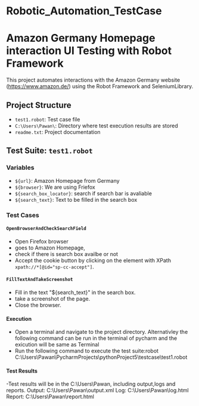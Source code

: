 # Robotic_Automation_TestCase
# Amazon Germany Homepage interaction UI Testing with Robot Framework

This project automates interactions with the Amazon Germany website (https://www.amazon.de/) using the Robot Framework and SeleniumLibrary.

## Project Structure

- `test1.robot`: Test case file
- `C:\Users\Pawan\`: Directory where test execution results are stored
- `readme.txt`: Project documentation

## Test Suite: `test1.robot`

### Variables

- `${url}`: Amazon Homepage from Germany
- `${browser}`: We are using Friefox
- `${search_box_locator}`: search if search bar is avaliable
- `${search_text}`: Text to be filled in the search box

### Test Cases

#### `OpenBrowserAndCheckSearchField`

- Open Firefox browser
- goes to Amazon Homepage, 
- check if there is search box availbe or not 
- Accept the cookie button by clicking on the element with XPath `xpath://*[@id="sp-cc-accept"]`.

#### `FillTextAndTakeScreenshot`

- Fill in the text "${search_text}" in the search box.
- take a screenshot of the page.
- Close the browser.

#### Execution
- Open a terminal and navigate to the project directory. Alternativley the following command can be run in the terminal of pycharm and the exicution will be same as Terminal
- Run the following command to execute the test suite:robot C:\Users\Pawan\PycharmProjects\pythonProject5\testcase\test1.robot
  
#### Test Results
-Test results will be in the  C:\Users\Pawan\, including output,logs and reports.
Output:  C:\Users\Pawan\output.xml
Log:     C:\Users\Pawan\log.html
Report:  C:\Users\Pawan\report.html


